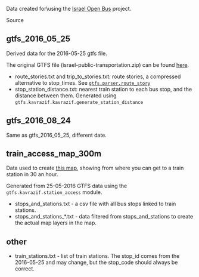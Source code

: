 Data created for\using the [Israel Open Bus](<https://github.com/hasadna/open-bus>) project.

Source 

## gtfs_2016_05_25
Derived data for the 2016-05-25 gtfs file. 

The original GTFS file (israel-public-transportation.zip) can be found [here](<http://gtfs.otrain.org/static/archive/2016_05_25_00_00_04/>). 

* route_stories.txt and trip_to_stories.txt: route stories, a compressed alternative to stop_times. See [```gtfs.parser.route_story```](<https://github.com/hasadna/open-bus/blob/master/gtfs/parser/route_stories.py>)
* stop_station_distance.txt: nearest train station to each bus stop, and the distance between them. Generated using ```gtfs.kavrazif.kavrazif.generate_station_distance```

## gtfs_2016_08_24
Same as gtfs_2016_05_25, different date.


## train_access_map_300m
Data used to create [this map](<http://arcg.is/29XN6km>), showing from where you can get to a train station in 30 an hour.   

Generated from 25-05-2016 GTFS data using the ```gtfs.kavrazif.station_access``` module.

* stops_and_stations.txt - a csv file with all bus stops linked to train stations. 
* stops_and_stations_*.txt - data filtered from stops_and_stations to create the actual map layers in the map.

## other
* train_stations.txt - list of train stations. The stop_id comes from the 2016-05-25 and may change, but the stop_code should always be correct.
